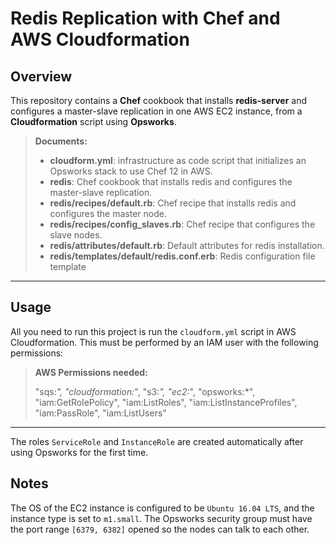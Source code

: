 Redis Replication with Chef and AWS Cloudformation
=======================================

Overview
-------------
This repository contains a **Chef** cookbook that installs **redis-server** and configures a master-slave replication in one AWS EC2 instance, from a **Cloudformation** script using **Opsworks**.
> **Documents:**
>
> - **cloudform.yml**: infrastructure as code script that initializes an Opsworks stack to use Chef 12 in AWS.
> - **redis**: Chef cookbook that installs redis and configures the master-slave replication.
> - **redis/recipes/default.rb**: Chef recipe that installs redis and configures the master node.
> - **redis/recipes/config_slaves.rb**: Chef recipe that configures the slave nodes.
> - **redis/attributes/default.rb**: Default attributes for redis installation.
> - **redis/templates/default/redis.conf.erb**: Redis configuration file template


----------

Usage
-------------

All you need to run this project is run the ``cloudform.yml`` script in AWS Cloudformation. This must be performed by an IAM user with the following permissions:
> **AWS Permissions needed:**
>
> "sqs:*",
> "cloudformation:*",
> "s3:*",
> "ec2:*",
> "opsworks:*",
> "iam:GetRolePolicy",
> "iam:ListRoles",
> "iam:ListInstanceProfiles",
> "iam:PassRole",
> "iam:ListUsers"
----------
The roles `ServiceRole` and `InstanceRole` are created automatically after using Opsworks for the first time.

Notes
--------
The OS of the EC2 instance is configured to be `Ubuntu 16.04 LTS`, and the instance type is set to `m1.small`.
The Opsworks security group must have the port range `[6379, 6382]` opened so the nodes can talk to each other.

